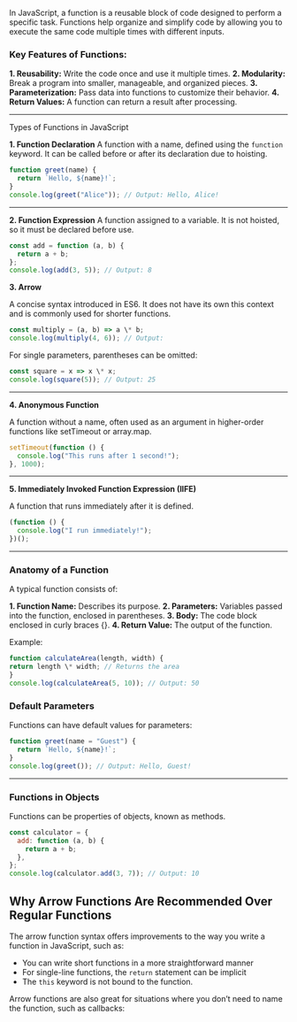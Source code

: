 In JavaScript, a function is a reusable block of code designed to perform a specific task. Functions help organize and simplify code by allowing you to execute the same code multiple times with different inputs.

### Key Features of Functions:

**1. Reusability:** Write the code once and use it multiple times.
**2. Modularity:** Break a program into smaller, manageable, and organized pieces.
**3. Parameterization:** Pass data into functions to customize their behavior.
**4. Return Values:** A function can return a result after processing.

---

Types of Functions in JavaScript

**1. Function Declaration**
A function with a name, defined using the `function` keyword. It can be called before or after its declaration due to hoisting.

```javascript
function greet(name) {
  return `Hello, ${name}!`;
}
console.log(greet("Alice")); // Output: Hello, Alice!
```

---

**2. Function Expression**
A function assigned to a variable. It is not hoisted, so it must be declared before use.

```javascript
const add = function (a, b) {
  return a + b;
};
console.log(add(3, 5)); // Output: 8
```

**3. Arrow**

A concise syntax introduced in ES6. It does not have its own this context and is commonly used for shorter functions.

```javascript
const multiply = (a, b) => a \* b;
console.log(multiply(4, 6)); // Output:
```

For single parameters, parentheses can be omitted:

```javascript
const square = x => x \* x;
console.log(square(5)); // Output: 25
```

---

**4. Anonymous Function**

A function without a name, often used as an argument in higher-order functions like setTimeout or array.map.

```javascript
setTimeout(function () {
  console.log("This runs after 1 second!");
}, 1000);
```

---

**5. Immediately Invoked Function Expression (IIFE)**

A function that runs immediately after it is defined.

```javascript
(function () {
  console.log("I run immediately!");
})();
```

---

### Anatomy of a Function

A typical function consists of:

**1. Function Name:** Describes its purpose.
**2. Parameters:** Variables passed into the function, enclosed in parentheses.
**3. Body:** The code block enclosed in curly braces {}.
**4. Return Value:** The output of the function.

Example:

```javascript
function calculateArea(length, width) {
return length \* width; // Returns the area
}
console.log(calculateArea(5, 10)); // Output: 50
```

### Default Parameters

Functions can have default values for parameters:

```javascript
function greet(name = "Guest") {
  return `Hello, ${name}!`;
}
console.log(greet()); // Output: Hello, Guest!
```

---

### Functions in Objects

Functions can be properties of objects, known as methods.

```javascript
const calculator = {
  add: function (a, b) {
    return a + b;
  },
};
console.log(calculator.add(3, 7)); // Output: 10
```

## Why Arrow Functions Are Recommended Over Regular Functions

The arrow function syntax offers improvements to the way you write a function in JavaScript, such as:

- You can write short functions in a more straightforward manner
- For single-line functions, the `return` statement can be implicit
- The `this` keyword is not bound to the function.

Arrow functions are also great for situations where you don’t need to name the function, such as callbacks:

